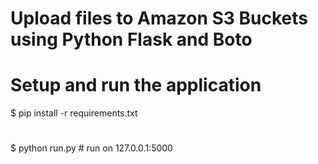 # Upload files to Amazon S3 Buckets using Python Flask and Boto
#
# Setup and run the application
$ pip install -r requirements.txt
#
$ python run.py # run on 127.0.0.1:5000

